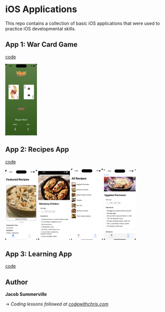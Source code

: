 # iOS Applications

This repo contains a collection of basic iOS applications that were used to practice iOS developmental skills.

## App 1: War Card Game

[code](1-Card-Game/)

<img src="docs/img/1-card-game.png" width="100"/>

## App 2: Recipes App

[code](2-Recipes/)

<p float="left">
  <img src="docs/img/2-recipes-featured.png" width="100" />
  <img src="docs/img/2-recipes-ft-detailed.png" width="100" />
  <img src="docs/img/2-recipes-list.png" width="100" /> 
  <img src="docs/img/2-recipes-detailed.png" width="100" />
</p>
<style>
  table {border: none;}
</style>

## App 3: Learning App

[code](3-Learning/)

## Author

__Jacob Summerville__

&rarr; _Coding lessons followed at [codewithchris.com](https://codewithchris.com/)_